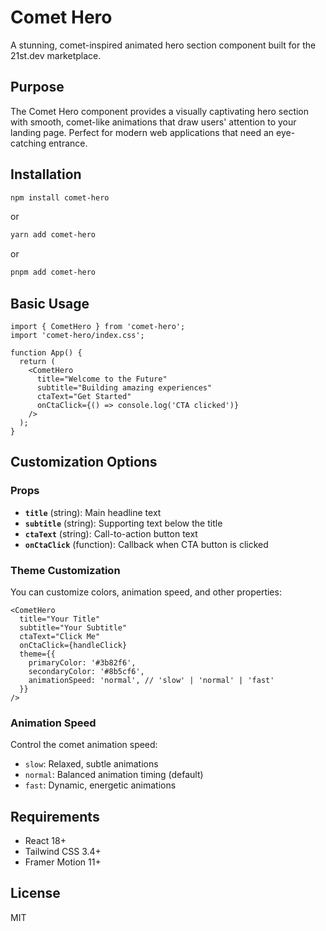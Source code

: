 # Comet Hero

A stunning, comet-inspired animated hero section component built for the 21st.dev marketplace.

## Purpose

The Comet Hero component provides a visually captivating hero section with smooth, comet-like animations that draw users' attention to your landing page. Perfect for modern web applications that need an eye-catching entrance.

## Installation

```bash
npm install comet-hero
```

or

```bash
yarn add comet-hero
```

or

```bash
pnpm add comet-hero
```

## Basic Usage

```tsx
import { CometHero } from 'comet-hero';
import 'comet-hero/index.css';

function App() {
  return (
    <CometHero
      title="Welcome to the Future"
      subtitle="Building amazing experiences"
      ctaText="Get Started"
      onCtaClick={() => console.log('CTA clicked')}
    />
  );
}
```

## Customization Options

### Props

- **`title`** (string): Main headline text
- **`subtitle`** (string): Supporting text below the title
- **`ctaText`** (string): Call-to-action button text
- **`onCtaClick`** (function): Callback when CTA button is clicked

### Theme Customization

You can customize colors, animation speed, and other properties:

```tsx
<CometHero
  title="Your Title"
  subtitle="Your Subtitle"
  ctaText="Click Me"
  onCtaClick={handleClick}
  theme={{
    primaryColor: '#3b82f6',
    secondaryColor: '#8b5cf6',
    animationSpeed: 'normal', // 'slow' | 'normal' | 'fast'
  }}
/>
```

### Animation Speed

Control the comet animation speed:

- `slow`: Relaxed, subtle animations
- `normal`: Balanced animation timing (default)
- `fast`: Dynamic, energetic animations

## Requirements

- React 18+
- Tailwind CSS 3.4+
- Framer Motion 11+

## License

MIT

